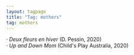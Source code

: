 ```yaml
---
layout: tagpage
title: "Tag: mothers"
tag: mothers
---
```

· <em>Deux fleurs en hiver</em> (D. Pessin, 2020)</br>
· <em>Up and Down Mom</em> (Child's Play Australia, 2020)
